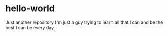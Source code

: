 # hello-world
Just another repository
I'm just a guy trying to learn all that I can and be the best I can be every day.
